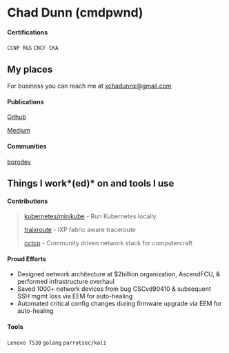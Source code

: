 # Chad Dunn (cmdpwnd)

#### Certifications
`CCNP R&S` `CNCF CKA`

## My places

For business you can reach me at [xchadunnx@gmail.com](mailto:xchadunnx@gmail.com)

#### Publications
[Github](https://github.com/cmdpwnd "https://github.com/cmdpwnd")
>
[Medium](medium.com/@chadunn "https://medium.com/@chadunn")

#### Communities
[borodev](https://borodev.slack.com "https://borodev.slack.com")

## Things I work*(ed)* on and tools I use

#### Contributions
>[kubernetes/minikube](https://github.com/kubernetes/minikube "https://github.com/kubernetes/minikube") - Run Kubernetes locally
>
>[traixroute](https://github.com/gnomikos/traIXroute "https://github.com/gnomikos/traIXroute") - IXP fabric aware traceroute
>
>[cctcp](https://github.com/cctp) - Community driven network stack for computercraft 

#### Proud Efforts
* Designed network architecture at $2billion organization, AscendFCU, & performed infrastructure overhaul
* Saved 1000+ network devices from bug CSCvd90410 & subsequent SSH mgmt loss via EEM for auto-healing
* Automated critical config changes during firmware upgrade via EEM for auto-healing

#### Tools
`Lenovo T530` `golang` `parrotsec/kali`
